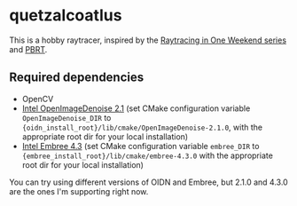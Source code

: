 # quetzalcoatlus

This is a hobby raytracer, inspired by the [Raytracing in One Weekend series](https://raytracing.github.io/) and [PBRT](https://pbr-book.org/4ed/contents).

## Required dependencies

- OpenCV
- [Intel OpenImageDenoise 2.1]((https://github.com/OpenImageDenoise/oidn/releases/tag/v2.1.0)) (set CMake configuration variable `OpenImageDenoise_DIR` to `{oidn_install_root}/lib/cmake/OpenImageDenoise-2.1.0`, with the appropriate root dir for your local installation)
- [Intel Embree 4.3](https://github.com/embree/embree/releases/tag/v4.3.0) (set CMake configuration variable `embree_DIR` to `{embree_install_root}/lib/cmake/embree-4.3.0` with the appropriate root dir for your local installation)

You can try using different versions of OIDN and Embree, but 2.1.0 and 4.3.0 are the ones I'm supporting right now.

